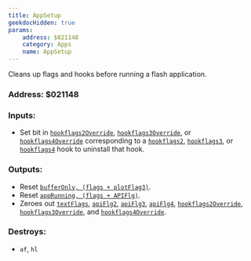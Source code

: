 ```yaml
---
title: AppSetup
geekdocHidden: true
params:
    address: $021148
    category: Apps
    name: AppSetup
---
```


Cleans up flags and hooks before running a flash application. 

### Address: $021148

### Inputs:
* Set bit in [`hookflags2Override`](../../../memory/all/flags/hookflags2Override), [`hookflags3Override`](../../../memory/all/flags/hookflags3Override), or [`hookflags4Override`](../../../memory/all/flags/hookflags4Override) corresponding to a [`hookflags2`](../../../memory/all/flags/hookflags2), [`hookflags3`](../../../memory/all/flags/hookflags3), or [`hookflags4`](../../../memory/all/flags/hookflags4) hook to uninstall that hook.

### Outputs:
* Reset [`bufferOnly, (flags + plotFlag3)`](../../../memory/all/flags/plotFlag3#bit-0---bufferOnly).
* Reset [`appRunning, (flags + APIFlg)`](../../../memory/all/flags/APIFlg#bit-4---apprunning).
* Zeroes out [`textFlags`](../../../memory/all/flags/textFlags), [`apiFlg2`](../../../memory/all/flags/apiFlg2), [`apiFlg3`](../../../memory/all/flags/apiFlg3), [`apiFlg4`](../../../memory/all/flags/apiFlg4), [`hookflags2Override`](../../../memory/all/flags/hookflags2Override), [`hookflags3Override`](../../../memory/all/flags/hookflags3Override), and [`hookflags4Override`](../../../memory/all/flags/hookflags4Override).

### Destroys:
* `af`, `hl`
